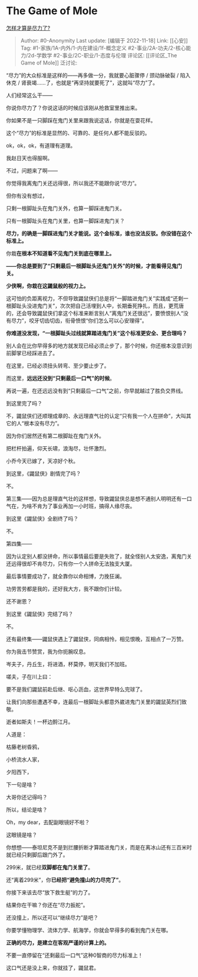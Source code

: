 # The Game of Mole
[怎样才算是尽力了?](https://www.zhihu.com/question/22510326/answer/2763399645)

> Author: #0-Anonymity
> Last update: [编辑于 2022-11-18]
> Link: [[心安]]
> Tag: #1-家族/1A-内外/1-内在建设/1f-概念定义 #2-事业/2A-功夫/2-核心能力/2d-学数学 #2-事业/2C-职业/1-态度与伦理
> 评论区: [[评论区_The Game of Mole]]
> 泛讨论:

“尽力”的大众标准是这样的——再多做一分，我就要心脏骤停 / 颈动脉破裂 / 陷入休克 / 肾衰竭……了，也就是“再坚持就要死了”，这就叫“尽力”了。

人们经常这么干——

你说你尽力了？你说这话的时候应该刚从抢救室里推出来。

你如果不是一只脚踩在鬼门关里来跟我说这话，你就是在耍花样。

这个“尽力”的标准是显然的、可靠的、是任何人都不能反驳的。

ok，ok，ok，有道理有道理。

我赵日天也得服啊。

不过，问题来了啊——

你觉得我离鬼门关还远得很，所以我还不能跟你说“尽力”。

但你有没有想过，

只剩一根脚趾头在鬼门关外，也算一脚踩进鬼门关。

只有一根脚趾头在鬼门关里，也算一脚踩进鬼门关？

**尽力，的确是一脚踩进鬼门关才能说。这个金标准，谁也没法反驳。你没错在这个标准上。**

你栽**在根本不知道看不见鬼门关到底在哪里上。**

**——你总是要到了“只剩最后一根脚趾头还鬼门关外”的时候，才能看得见鬼门关。**

**少侠啊，你栽在这鼹鼠般的视力上。**

这可怕的负距离视力，不但导致鼹鼠侠们总是将“一脚踏进鬼门关”实践成“还剩一根脚趾头没进鬼门关”，次次把自己活埋到人中，长期垂死挣扎，而且，更荒唐的，还会导致鼹鼠侠们拿这个标准来断言别人“离鬼门关还很远”，要愤恨别人“没有尽力”，咬牙切齿切齿，衔骨愤恨“你们怎么可以心安理得”。

**你难道没发现，“一根脚趾头过线就算踏进鬼门关”这个标准更安全、更合理吗？**

别人会在比你早得多的地方就发现已经必须止步了，那个时候，你还根本没意识到前脚掌已经踩进去了。

在这里，已经必须扭头转弯、至少要止步了。

而这里，**远远还没到“只剩最后一口气”的时候**。

再说一遍，在还远远没有到“只剩最后一口气”之前，你早就越过了胜负交界线。

到这里完了吗？

不，鼹鼠侠们还顺理成章的、永远理直气壮的认定“只有我一个人在拼命”，大叫其它的人“根本没有尽力”。

因为你们居然还有第二根脚趾在鬼门关外。

把栏杆拍遍，仰天长啸，浪淘尽，壮怀激烈。

小乔今天已嫁了，天凉好个秋。

到这里，《鼹鼠侠》剧情完了吗？

不。

第三集——因为总是理直气壮的这样想，导致鼹鼠侠总是想不通别人明明还有一口气在，为啥不肯为了事业再加一小时班，搞得人缘尽丧。

到这里《鼹鼠侠》全剧终了吗？

不。

第四集——

因为认定别人都没拼命，所以事情最后要是失败了，就全怪别人太安逸，离鬼门关还远得很却不肯尽力，只有你一个人拼命无法独支大厦。

最后事情要成功了，就全靠你以命相博，力挽狂澜。

功劳苦劳都是我的，还好我大方，我不跟你们计较。

还不谢恩？

到这里《鼹鼠侠》完结了吗？

不。

还有最终集——鼹鼠侠遇上了鼹鼠侠，同病相怜，相见恨晚，互相点了一万赞。

你为我击节赞赏，我为你扼腕叹息。

岑夫子，丹丘生，将进酒，杯莫停，明天我们不加班。

嗟夫，子在川上曰：

要不是我们鼹鼠前赴后继、呕心沥血，这世界早特么完球了。

让我们向那些遭遇不幸，连最后一根脚趾头都意外崴进鬼门关里的鼹鼠英烈们致敬。

逝者如斯夫！一杯边酹江月。

人道是：

枯藤老树昏鸦，

小桥流水人家，

夕阳西下，

下一句是啥？

大哥你还记得吗？

所以，结论是啥？

Oh，my dear，去配副眼镜好不啦？

这眼镜是啥？

你想想——泰坦尼克不是到拦腰折断才算踏进鬼门关，而是在离冰山还有三百米时就已经只剩脚后跟门外了。

299米，就已经**双脚都在鬼门关里了**。

还“离着299米”，你**已经把“避免撞山的力尽完了”**。

你接下来该去尽“放下救生艇”的力了。

结果你在干嘛？你还在“尽力扳舵”。

还没撞上，所以还可以“继续尽力”是吧？

你要学懂物理学、流体力学、航海学，你就会早得多的看到鬼门关在哪。

**正确的尽力，是建立在客观严谨的计算上的。**

不要一直停留在“还剩最后一口气”这种0智商的尽力标准上！

这口气还是没上来，你就挂了，鼹鼠君。
